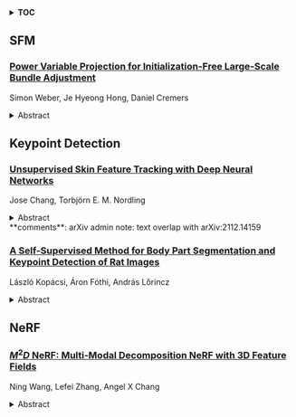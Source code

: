 <details>
  <summary><b>TOC</b></summary>
  <ol>
    <li><a href=#sfm>SFM</a></li>
      <ul>
        <li><a href=#Power-Variable-Projection-for-Initialization-Free-Large-Scale-Bundle-Adjustment>Power Variable Projection for Initialization-Free Large-Scale Bundle Adjustment</a></li>
      </ul>
    </li>
    <li><a href=#keypoint-detection>Keypoint Detection</a></li>
      <ul>
        <li><a href=#Unsupervised-Skin-Feature-Tracking-with-Deep-Neural-Networks>Unsupervised Skin Feature Tracking with Deep Neural Networks</a></li>
        <li><a href=#A-Self-Supervised-Method-for-Body-Part-Segmentation-and-Keypoint-Detection-of-Rat-Images>A Self-Supervised Method for Body Part Segmentation and Keypoint Detection of Rat Images</a></li>
      </ul>
    </li>
    <li><a href=#nerf>NeRF</a></li>
      <ul>
        <li><a href=#${M^2D}$NeRF:-Multi-Modal-Decomposition-NeRF-with-3D-Feature-Fields>${M^2D}$NeRF: Multi-Modal Decomposition NeRF with 3D Feature Fields</a></li>
      </ul>
    </li>
  </ol>
</details>

## SFM  

### [Power Variable Projection for Initialization-Free Large-Scale Bundle Adjustment](http://arxiv.org/abs/2405.05079)  
Simon Weber, Je Hyeong Hong, Daniel Cremers  
<details>  
  <summary>Abstract</summary>  
  <ol>  
    Initialization-free bundle adjustment (BA) remains largely uncharted. While Levenberg-Marquardt algorithm is the golden method to solve the BA problem, it generally relies on a good initialization. In contrast, the under-explored Variable Projection algorithm (VarPro) exhibits a wide convergence basin even without initialization. Coupled with object space error formulation, recent works have shown its ability to solve (small-scale) initialization-free bundle adjustment problem. We introduce Power Variable Projection (PoVar), extending a recent inverse expansion method based on power series. Importantly, we link the power series expansion to Riemannian manifold optimization. This projective framework is crucial to solve large-scale bundle adjustment problem without initialization. Using the real-world BAL dataset, we experimentally demonstrate that our solver achieves state-of-the-art results in terms of speed and accuracy. In particular, our work is the first, to our knowledge, that addresses the scalability of BA without initialization and opens new venues for initialization-free Structure-from-Motion.  
  </ol>  
</details>  
  
  



## Keypoint Detection  

### [Unsupervised Skin Feature Tracking with Deep Neural Networks](http://arxiv.org/abs/2405.04943)  
Jose Chang, Torbjörn E. M. Nordling  
<details>  
  <summary>Abstract</summary>  
  <ol>  
    Facial feature tracking is essential in imaging ballistocardiography for accurate heart rate estimation and enables motor degradation quantification in Parkinson's disease through skin feature tracking. While deep convolutional neural networks have shown remarkable accuracy in tracking tasks, they typically require extensive labeled data for supervised training. Our proposed pipeline employs a convolutional stacked autoencoder to match image crops with a reference crop containing the target feature, learning deep feature encodings specific to the object category in an unsupervised manner, thus reducing data requirements. To overcome edge effects making the performance dependent on crop size, we introduced a Gaussian weight on the residual errors of the pixels when calculating the loss function. Training the autoencoder on facial images and validating its performance on manually labeled face and hand videos, our Deep Feature Encodings (DFE) method demonstrated superior tracking accuracy with a mean error ranging from 0.6 to 3.3 pixels, outperforming traditional methods like SIFT, SURF, Lucas Kanade, and the latest transformers like PIPs++ and CoTracker. Overall, our unsupervised learning approach excels in tracking various skin features under significant motion conditions, providing superior feature descriptors for tracking, matching, and image registration compared to both traditional and state-of-the-art supervised learning methods.  
  </ol>  
</details>  
**comments**: arXiv admin note: text overlap with arXiv:2112.14159  
  
### [A Self-Supervised Method for Body Part Segmentation and Keypoint Detection of Rat Images](http://arxiv.org/abs/2405.04650)  
László Kopácsi, Áron Fóthi, András Lőrincz  
<details>  
  <summary>Abstract</summary>  
  <ol>  
    Recognition of individual components and keypoint detection supported by instance segmentation is crucial to analyze the behavior of agents on the scene. Such systems could be used for surveillance, self-driving cars, and also for medical research, where behavior analysis of laboratory animals is used to confirm the aftereffects of a given medicine. A method capable of solving the aforementioned tasks usually requires a large amount of high-quality hand-annotated data, which takes time and money to produce. In this paper, we propose a method that alleviates the need for manual labeling of laboratory rats. To do so, first, we generate initial annotations with a computer vision-based approach, then through extensive augmentation, we train a deep neural network on the generated data. The final system is capable of instance segmentation, keypoint detection, and body part segmentation even when the objects are heavily occluded.  
  </ol>  
</details>  
  
  



## NeRF  

### [ ${M^2D}$ NeRF: Multi-Modal Decomposition NeRF with 3D Feature Fields](http://arxiv.org/abs/2405.05010)  
Ning Wang, Lefei Zhang, Angel X Chang  
<details>  
  <summary>Abstract</summary>  
  <ol>  
    Neural fields (NeRF) have emerged as a promising approach for representing continuous 3D scenes. Nevertheless, the lack of semantic encoding in NeRFs poses a significant challenge for scene decomposition. To address this challenge, we present a single model, Multi-Modal Decomposition NeRF (${M^2D}$NeRF), that is capable of both text-based and visual patch-based edits. Specifically, we use multi-modal feature distillation to integrate teacher features from pretrained visual and language models into 3D semantic feature volumes, thereby facilitating consistent 3D editing. To enforce consistency between the visual and language features in our 3D feature volumes, we introduce a multi-modal similarity constraint. We also introduce a patch-based joint contrastive loss that helps to encourage object-regions to coalesce in the 3D feature space, resulting in more precise boundaries. Experiments on various real-world scenes show superior performance in 3D scene decomposition tasks compared to prior NeRF-based methods.  
  </ol>  
</details>  
  
  



